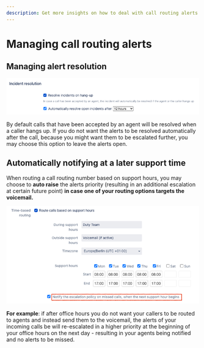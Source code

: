 ```yaml
---
description: Get more insights on how to deal with call routing alerts.
---
```


# Managing call routing alerts

## Managing alert resolution

![](<../.gitbook/assets/image (20).png>)

By default calls that have been accepted by an agent will be resolved when a caller hangs up. If you do not want the alerts to be resolved automatically after the call, because you might want them to be escalated further, you may choose this option to leave the alerts open.

## Automatically notifying at a later support time

When routing a call routing number based on support hours, you may choose to **auto raise** the alerts priority (resulting in an additional escalation at certain future point) **in case one of your routing options targets the voicemail.**

![](<../.gitbook/assets/image (23).png>)

**For example**: if after office hours you do not want your callers to be routed to agents and instead send them to the voicemail, the alerts of your incoming calls be will re-escalated in a higher priority at the beginning of your office hours on the next day - resulting in your agents being notified and no alerts to be missed.
